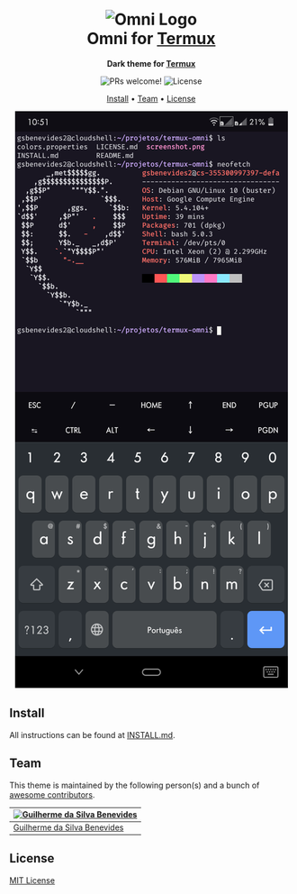 <h1 align="center">
  <br>
  <img src="https://storage.googleapis.com/golden-wind/github/omni/omni.png" alt="Omni Logo" width="100">
  <br>
  Omni for <a href="https://termux.com">Termux</a>
  <br>
</h1>

<p align="center">
  <strong>Dark theme for <a href="https://termux.com">Termux</a></strong>
</p>

<p align="center">
  <img src="https://img.shields.io/badge/PRs-welcome-%235FCC6F.svg" alt="PRs welcome!" />

  <img alt="License" src="https://img.shields.io/badge/license-MIT-%235FCC6F">
</p>

<p align="center">
  <a href="#install">Install</a> •
  <a href="#team">Team</a> •
  <a href="#license">License</a>
</p>

<p align="center">
  <img alt="Omni screnshoot for Termux" src="./screenshot.png">
</p>

## Install

All instructions can be found at [INSTALL.md](./INSTALL.md).

## Team

This theme is maintained by the following person(s) and a bunch of [awesome contributors](https://github.com/getomni/termux/graphs/contributors).

| [![Guilherme da Silva Benevides](https://github.com/gabenevides2.png?size=100)](https://github.com/gsbenevides2) |
| ------------------------------------------------------------------------------------------------ |
| [Guilherme da Silva Benevides](https://github.com/gabenevides2)                                                   |

## License

[MIT License](./LICENSE.md)
